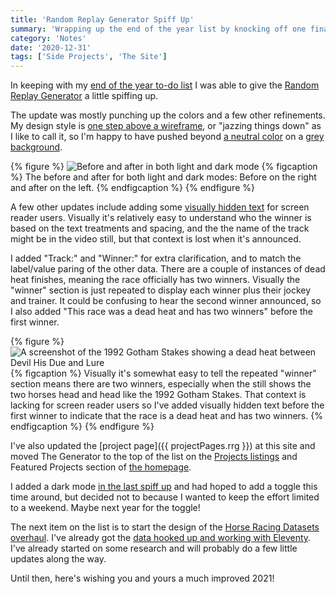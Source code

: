 ```yaml
---
title: 'Random Replay Generator Spiff Up'
summary: 'Wrapping up the end of the year list by knocking off one final to-do.'
category: 'Notes'
date: '2020-12-31'
tags: ['Side Projects', 'The Site']
---
```

In keeping with my [end of the year to-do list](https://danabyerly.com/notes/end-of-the-year-to-do-list/#random-replay-generator) I was able to give the [Random Replay Generator](https://replaygenerator.com) a little spiffing up.

The update was mostly punching up the colors and a few other refinements. My design style is [one step above a wireframe](https://twitter.com/superterrific/status/1343664499069485056
), or "jazzing things down" as I like to call it, so I'm happy to have pushed beyond [a neutral color](https://replaygenerator.com/archive/01/) on a [grey background](https://replaygenerator.com/archive/02/).

{% figure %}
  <picture>
    <source srcset="/img/rrg-before-after.avif" type="image/avif">
    <source srcset="/img/rrg-before-after.webp" type="image/webp">
    <img src="/img/rrg-before-after.png" alt="Before and after in both light and dark mode" loading="lazy" />
  </picture>
  {% figcaption %}
    The before and after for both light and dark modes: Before on the right and after on the left.
  {% endfigcaption %}
{% endfigure %}

A few other updates include adding some [visually hidden text](https://piccalil.li/quick-tip/visually-hide-an-element-with-css/) for screen reader users. Visually it's relatively easy to understand who the winner is based on the text treatments and spacing, and the the name of the track might be in the video still, but that context is lost when it's announced.

I added "Track:" and "Winner:" for extra clarification, and to match the label/value paring of the other data. There are a couple of instances of dead heat finishes, meaning the race officially has two winners. Visually the "winner" section is just repeated to display each winner plus their jockey and trainer. It could be confusing to hear the second winner announced, so I also added "This race was a dead heat and has two winners" before the first winner.

{% figure %}
  <picture>
    <source srcset="/img/dead-heat.avif" type="image/avif">
    <source srcset="/img/dead-heat.webp" type="image/webp">
    <img src="/img/dead-heat.png" alt="A screenshot of the 1992 Gotham Stakes showing a dead heat between Devil His Due and Lure" loading="lazy" />
  </picture>
  {% figcaption %}
    Visually it's somewhat easy to tell the repeated "winner" section means there are two winners, especially when the still shows the two horses head and head like the 1992 Gotham Stakes. That context is lacking for screen reader users so I've added visually hidden text before the first winner to indicate that the race is a dead heat and has two winners.
  {% endfigcaption %}
{% endfigure %}

I've also updated the [project page]({{ projectPages.rrg }}) at this site and moved The Generator to the top of the list on the [Projects listings](/projects/) and Featured Projects section of [the homepage](/).

I added a dark mode [in the last spiff up](https://twitter.com/superterrific/status/1226247966924660747) and had hoped to add a toggle this time around, but decided not to because I wanted to keep the effort limited to a weekend. Maybe next year for the toggle!

The next item on the list is to start the design of the [Horse Racing Datasets overhaul](/notes/update-on-the-end-of-the-year-to-do-list/). I've already got the [data hooked up and working with Eleventy](/articles/using-airtable-with-eleventy/). I've already started on some research and will probably do a few little updates along the way.

Until then, here's wishing you and yours a much improved 2021!
